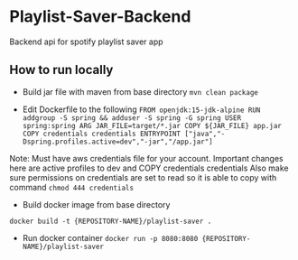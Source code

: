 # Playlist-Saver-Backend
Backend api for spotify playlist saver app

## How to run locally

 * Build jar file with maven from base directory
 `mvn clean package`
 
 * Edit Dockerfile to the following
 `
 	FROM openjdk:15-jdk-alpine
	RUN addgroup -S spring && adduser -S spring -G spring
	USER spring:spring
	ARG JAR_FILE=target/*.jar
	COPY ${JAR_FILE} app.jar
	COPY credentials credentials
	ENTRYPOINT ["java","-Dspring.profiles.active=dev","-jar","/app.jar"]
`

Note: Must have aws credentials file for your account. Important changes here are active profiles to dev and COPY credentials credentials
Also make sure permissions on credentials are set to read so it is able to copy with command
`chmod 444 credentials`


* Build docker image from base directory

`docker build -t {REPOSITORY-NAME}/playlist-saver .`

* Run docker container
`docker run -p 8080:8080 {REPOSITORY-NAME}/playlist-saver`

